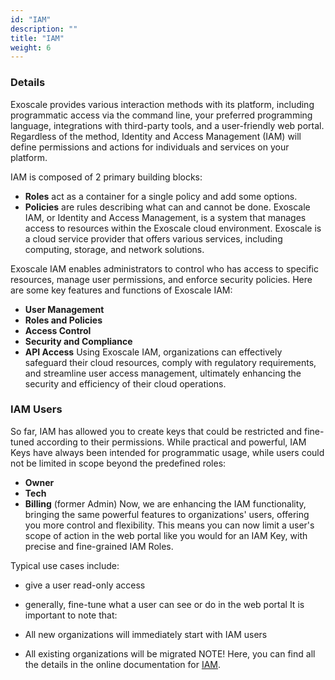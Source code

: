 ```yaml
---
id: "IAM"
description: ""
title: "IAM"
weight: 6
---
```


### **Details**

Exoscale provides various interaction methods with its platform, including programmatic access via the command line, your preferred programming language, integrations with third-party tools, and a user-friendly web portal. Regardless of the method, Identity and Access Management (IAM) will define permissions and actions for individuals and services on your platform.

IAM is composed of 2 primary building blocks:

- **Roles** act as a container for a single policy and add some options.
- **Policies** are rules describing what can and cannot be done.
Exoscale IAM, or Identity and Access Management, is a system that manages access to resources within the Exoscale cloud environment. Exoscale is a cloud service provider that offers various services, including computing, storage, and network solutions.

Exoscale IAM enables administrators to control who has access to specific resources, manage user permissions, and enforce security policies. Here are some key features and functions of Exoscale IAM:

- **User Management**
- **Roles and Policies**
- **Access Control**
- **Security and Compliance**
- **API Access**
Using Exoscale IAM, organizations can effectively safeguard their cloud resources, comply with regulatory requirements, and streamline user access management, ultimately enhancing the security and efficiency of their cloud operations.

### **IAM Users**
So far, IAM has allowed you to create keys that could be restricted and fine-tuned according to their permissions. While practical and powerful, IAM Keys have always been intended for programmatic usage, while users could not be limited in scope beyond the predefined roles:

- **Owner**
- **Tech**
- **Billing** (former Admin)
Now, we are enhancing the IAM functionality, bringing the same powerful features to organizations' users, offering you more control and flexibility. This means you can now limit a user's scope of action in the web portal like you would for an IAM Key, with precise and fine-grained IAM Roles.

Typical use cases include:

- give a user read-only access
- generally, fine-tune what a user can see or do in the web portal
It is important to note that:

- All new organizations will immediately start with IAM users
- All existing organizations will be migrated
NOTE! Here, you can find all the details in the online documentation for [IAM](https://community.exoscale.com/product/iam/).